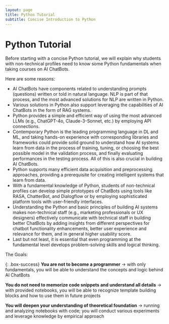 ```yaml
---
layout: page
title: Python Tutorial
subtitle: Concise Introduction to Python
---
```


# Python Tutorial

Before starting with a concise Python tutorial, we will explain why students with non-technical profiles need to know some Python fundamentals when taking courses on AI ChatBots. 

Here are some reasons:

  - AI ChatBots have components related to understanding prompts (questions) written or told in natural language. NLP is part of that process, and the most advanced solutions for NLP are written in Python.
  - Various solutions in Python also support leveraging the capabilities of AI ChatBots in the form of RAG systems.
  - Python provides a simple and efficient way of using the most advanced LLMs (e.g., ChatGPT-4o, Claude-3-Sonnet, etc.) by employing API connections.
  - Contemporary Python is the leading programming language in DL and ML, and taking hands-on experience with corresponding libraries and frameworks could provide solid ground to understand how AI systems learn from data in the process of training, tuning, or choosing the best possible model in the validation process, and finally evaluating performances in the testing process. All of this is also crucial in building AI ChatBots.
  - Python supports many efficient data acquisition and preprocessing approaches, providing a prerequisite for creating intelligent systems that learn from data.
  - With a fundamental knowledge of Python, students of non-technical profiles can develop simple prototypes of ChatBots using tools like RASA, ChatterBot, and Dialogflow or by employing sophisticated platform tools with user-friendly interfaces.
  - Understanding the Python and basic principles of building AI systems makes non-technical staff (e.g., marketing professionals or UX designers) effectively communicate with technical staff in building better ChatBots by adding insights from different perspectives for chatbot functionality enhancements, better user experience and relevance for them, and in general higher usability score.
  - Last but not least, it is essential that even programming at the fundamental level develops problem-solving skills and logical thinking.  

The Goals:

{: .box-success}
**You are not to become a programmer** &rarr; with only fundamentals, you will be able to understand the concepts and logic behind AI ChatBots

**You do not need to memorize code snippets and understand all details** &rarr; with provided notebooks, you will be able to recognize template building blocks and how to use them in future projects

**You will deepen your understanding of theoretical foundation** &rarr; running and analyzing notebooks with code; you will conduct various experiments and leverage knowledge by empirical approach   
